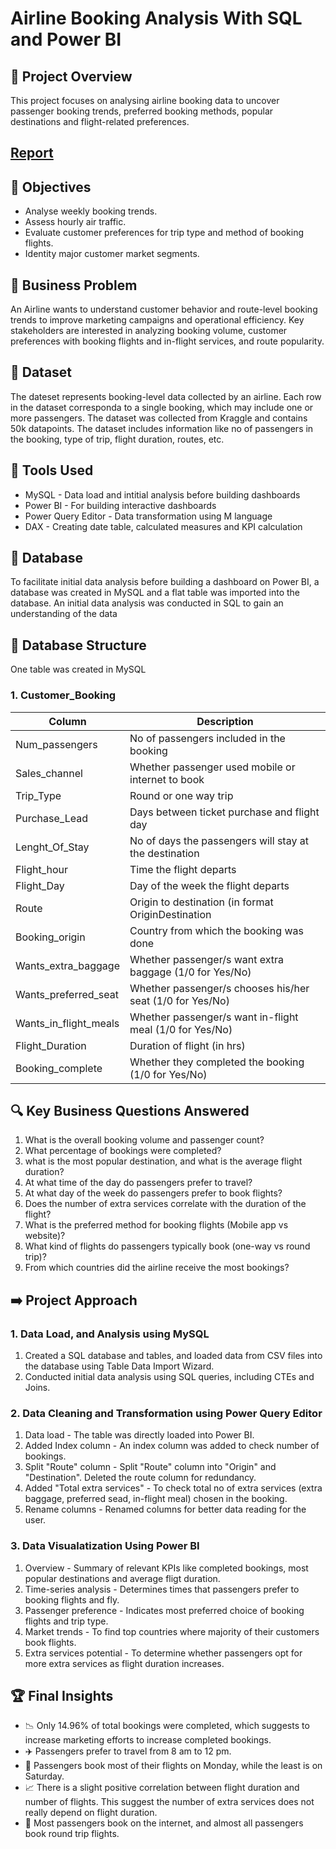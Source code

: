 # Airline Booking Analysis With SQL and Power BI

## 🚀 Project Overview

This project focuses on analysing airline booking data to uncover passenger booking trends, preferred booking methods, popular destinations and flight-related preferences.

## [Report](https://github.com/Trevor20/SQL-PowerBI-Portfolio/tree/main/projects/Project3-FlightBookingAnalysis/report)

## 🎯 Objectives 

- Analyse weekly booking trends.
- Assess hourly air traffic.
- Evaluate customer preferences for trip type and method of booking flights.
- Identity major customer market segments.

## 🧠 Business Problem

An Airline wants to understand customer behavior and route-level booking trends to improve marketing campaigns and operational efficiency. Key stakeholders are interested in analyzing booking volume, customer preferences with booking flights and in-flight services, and route popularity.

## 📖 Dataset

The dateset represents booking-level data collected by an airline. Each row in the dataset corresponda to a single booking, which may include one or more passengers. The dataset was collected from Kraggle and contains 50k datapoints. The dataset includes information like no of passengers in the booking, type of trip, flight duration, routes, etc.

## 🧰 Tools Used

- MySQL - Data load and intitial analysis before building dashboards
- Power BI - For building interactive dashboards
- Power Query Editor - Data transformation using M language
- DAX - Creating date table, calculated measures and KPI calculation

## 📁 Database

To facilitate initial data analysis before building a dashboard on Power BI, a database was created in MySQL and a flat table was imported into the database. An initial data analysis was conducted in SQL to gain an understanding of the data

## 📂 Database Structure

One table was created in MySQL

### 1. Customer_Booking
| Column                | Description                                                 |
|-----------------------|-------------------------------------------------------------|
| Num_passengers        | No of passengers included in the booking                    |
| Sales_channel         | Whether passenger used mobile or internet to book           |
| Trip_Type             | Round or one way trip                                       |
| Purchase_Lead         | Days between ticket purchase and flight day                 |
| Lenght_Of_Stay        | No of days the passengers will stay at the destination      |
| Flight_hour           | Time the flight departs                                     |
| Flight_Day            | Day of the week the flight departs                          |
| Route                 | Origin to destination (in format OriginDestination          |
| Booking_origin        | Country from which the booking was done                     |
| Wants_extra_baggage   | Whether passenger/s want extra baggage (1/0 for Yes/No)     |
| Wants_preferred_seat  | Whether passenger/s chooses his/her seat (1/0 for Yes/No)   |
| Wants_in_flight_meals | Whether passenger/s want in-flight meal (1/0 for Yes/No)    |
| Flight_Duration       | Duration of flight (in hrs)                                 |
| Booking_complete      | Whether they completed the booking (1/0 for Yes/No)         |

## 🔍 Key Business Questions Answered

1. What is the overall booking volume and passenger count?
2. What percentage of bookings were completed?
3. what is the most popular destination, and what is the average flight duration?
4. At what time of the day do passengers prefer to travel?
5. At what day of the week do passengers prefer to book flights?
6. Does the number of extra services correlate with the duration of the flight?
7. What is the preferred method for booking flights (Mobile app vs website)?
8. What kind of flights do passengers typically book (one-way vs round trip)?
9. From which countries did the airline receive the most bookings?

## ➡️ Project Approach

### 1. Data Load, and Analysis using MySQL
1. Created a SQL database and tables, and loaded data from CSV files into the database using Table Data Import Wizard.
2. Conducted initial data analysis using SQL queries, including CTEs and Joins.

### 2. Data Cleaning and Transformation using Power Query Editor
1. Data load - The table was directly loaded into Power BI.
2. Added Index column - An index column was added to check number of bookings.
3. Split "Route" column - Split "Route" column into "Origin" and "Destination". Deleted the route column for redundancy.
4. Added "Total extra services" - To check total no of extra services (extra baggage, preferred sead, in-flight meal) chosen in the booking.
5. Rename columns - Renamed columns for better data reading for the user.

### 3. Data Visualatization Using Power BI
1. Overview - Summary of relevant KPIs like completed bookings, most popular destinations and average fligt duration.
2. Time-series analysis - Determines times that passengers prefer to booking flights and fly.
3. Passenger preference - Indicates most preferred choice of booking flights and trip type.
4. Market trends - To find top countries where majority of their customers book flights.
5. Extra services potential - To determine whether passengers opt for more extra services as flight duration increases.

## 🏆 Final Insights
- 📉 Only 14.96% of total bookings were completed, which suggests to increase marketing efforts to increase completed bookings.
- ✈️ Passengers prefer to travel from 8 am to 12 pm.
- 📆 Passengers book most of their flights on Monday, while the least is on Saturday.
- 📈 There is a slight positive correlation between flight duration and number of flights. This suggest the number of extra services does not really depend on flight duration. 
- 👱 Most passengers book on the internet, and almost all passengers book round trip flights. 

